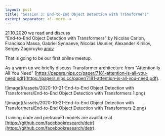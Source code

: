 ```yaml
---
layout: post
title: "Session 3: End-to-End Object Detection with Transformers"
excerpt_separator: <!--more-->
---
```



21.10.2020 we read and discuss   
"End-to-End Object Detection with Transformers" 
by Nicolas Carion, Francisco Massa, Gabriel Synnaeve, Nicolas Usunier, Alexander Kirillov, Sergey Zagoruyko 
[arxiv](https://arxiv.org/abs/2005.12872)

That is going to be our first online meetup.

As a warm up we briefly discuss Transformer architecture from 
"Attention Is All You Need" 
[https://papers.nips.cc/paper/7181-attention-is-all-you-need.pdf](https://papers.nips.cc/paper/7181-attention-is-all-you-need.pdf).



![image](/assets/2020-10-21-End-to-End Object Detection with Transformers/End-to-End Object Detection with Transformers 1.png)

<!--more-->

![image](/assets/2020-10-21-End-to-End Object Detection with Transformers/End-to-End Object Detection with Transformers 2.png)


Training code and pretrained models are available at [https://github.com/facebookresearch/detr](https://github.com/facebookresearch/detr).



 

